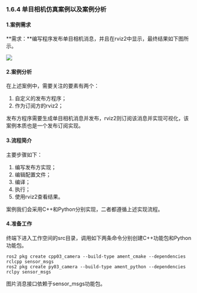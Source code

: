 ### 1.6.4 单目相机仿真案例以及案例分析

#### 1.案例需求

**需求：**编写程序发布单目相机消息，并且在rviz2中显示，最终结果如下图所示。

![](/assets/1.5.5_相机仿真.PNG)

#### 2.案例分析

在上述案例中，需要关注的要素有两个：

1. 自定义的发布方程序；
2. 作为订阅方的rviz2；

发布方程序需要生成单目相机消息并发布，rviz2则订阅该消息并实现可视化，该案例本质也是一个发布订阅实现。

#### 3.流程简介

主要步骤如下：

1. 编写发布方实现；
2. 编辑配置文件；
3. 编译；
4. 执行；
5. 使用rviz2查看结果。

案例我们会采用C++和Python分别实现，二者都遵循上述实现流程。

#### 4.准备工作

终端下进入工作空间的src目录，调用如下两条命令分别创建C++功能包和Python功能包。

```
ros2 pkg create cpp03_camera --build-type ament_cmake --dependencies rclcpp sensor_msgs
ros2 pkg create py03_camera --build-type ament_python --dependencies rclpy sensor_msgs
```

图片消息接口依赖于sensor\_msgs功能包。

